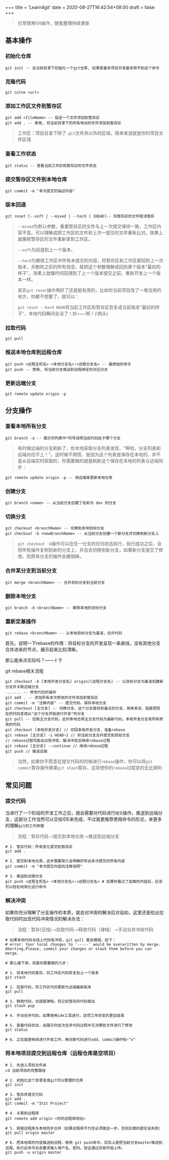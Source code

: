 +++
title = 'Learn4git'
date = 2020-08-27T16:42:54+08:00
draft = false
+++

>   日常使用Git操作，随笔整理持续更新

<!--more-->

## 基本操作

### 初始化仓库

```shell
git init -- 在当前目录下初始化一个git仓库, 如果是基本项目开发基本用不到这个命令
```

### 克隆代码

```shell
git colne <url>
```

### 添加工作区文件到暂存区

```shell
git add <fileName> -- 指定一个文件添加到暂存区
git add . -- 常用, 将当前目录下的所有改动的文件添加到暂存区
```

>   工作区：项目目录下除了`.git`文件夹以外的区域，简单来说就是你的项目文件区域

### 查看工作状态

```shell
git status -- 查看当前工作区和暂存区的文件状态
```

### 提交暂存区文件到本地仓库

```shell
git commit -m "本次提交的描述内容"
```

### 版本回退

```shell
git reset [--soft | --mixed | --hard ] [HEAD]-- 将暂存区的文件取消暂存
```

>   `--mixed`为默认参数，重置暂存区的文件与上一次提交保持一致，工作区内容不变。可以理解成把工作区的文件和上次一提交的文件重新比对。效果上就像把暂存区的文件重新拿到工作区。
>
>   `--soft`为回退到上一个版本。
>
>   `--hard`为撤销工作区中所有未提交的内容，将暂存区和工作区都回到上一次版本，并删除之前的所有信息。就把这个参数理解成回到某个版本"最初的样子"。效果上就像时间回溯到了上一个版本提交之前，重新开发上一个版本一样。

>   其实`git reset`操作用好了还是挺有用的，比如你当前项目改了一堆没用的地方，你都不想要了，就可以：
>
>   `git reset --hard HEAR`将当前工作区和暂存区恢复成当前版本"最初的样子"，本地代码瞬间全没了！妙~~~啊！(\狗头)

### 拉取代码

```shell
git pull
```

### 推送本地仓库到远程仓库

```shell
git push <远程主机名> <本地分支名>:<远程分支名> -- 最原始的命令
git push -- 常用, 将当前分支推送到远程绑定的对应分支
```

### 更新远端分支

```shell
git remote update origin -p
```

## 分支操作

### 查看本地所有分支

```shell
git branch -a -- 展示的列表中*符号说明当前代码处于哪个分支
```

>   有时候远端的分支刷新了，你本地获取分支列表发现，"啊哈，分支列表和远端对应不上！"。这时候不用慌，是因为这个列表是保存在本地的，并不是从远端实时获取的，你需要做的就是刷新这个保存在本地的列表与远端同步：

```shell
git remote update origin -p -- 用远端来更新本地仓库
```

### 创建分支

```shell
git branch <name> -- 从当前分支创建了名称为 dev 的分支
```

### 切换分支

```shell
git checkout <branchName> -- 切换到本地目标分支
git checkout -b <newBranchName> -- 从当前分支创建一个新分支并切换到新分支上
```

>   `git checkout -b`操作可以在任一分支的任何状态执行，执行成功之后，会将所有操作复制到新的分支上，并且会切换到新分支，如果新分支提交了修改，则原有分支的操作会撤销掉。

### 合并某分支到当前分支

```shell
git merge <branchName> -- 合并目标分支到当前分支
```

### 删除本地分支

```shell
git branch -d <branchName> -- 删除本地的目标分支
```

### 重新定基操作

```shell
git rebase <branchName> -- 以本地目标分支为基准，合并代码
```

首先，说明一下rebase的作用：将目标分支的开发呈现一条直线，没有其他分支合并进来的节点，展示起来比较清晰。

那么能来点实际吗？——彳亍

git rebase相关流程

```shell
git checkout -b [本地开发分支名] origin/[远程分支名] -- 以目标分支为基准创建新分支并关联远端分支
....... -- 修改代码的操作
git add . -- 添加所有本次修改的文件添加到暂存区
git commit -m "注释内容" -- 提交代码，保存本地分支
git checkout [主分支] -- 切换分支，这个分支是目标基点的分支，简单来说，就是把现在的代码变成从"这个分支开始进行开发"的分支
git pull -- 拉取主分支代码，此时本地仓库主分支代码为最新代码，本地开发分支有所有修改的代码
git checkout [本地开发分支] // 切回本地开发分支，准备rebase
git rebase [主分支] -i HEAD~2 // 将当前分支合并提交到目标分支
// rebase过程可能会出现冲突，解决冲突后继续rebase过程
git rebase [主分支] --continue // 继续rebase过程
git push // 推送远端
```

>   当然，如果你不愿意在提交代码的时候进行`rebase`操作，你可以将`git commit`暂存操作换乘`git stash`暂存，这将使你的`rebase`过程变的无比顺利

## 常见问题

### 提交代码

当进行了一个阶段的开发工作之后，就会需要对代码进行`提交`操作，推送到远端分支，这部分工作当然可以交给IDE来完成，不过我更推荐使用命令的形式，来更多的理解`git的工作原理`

>   流程：暂存代码`->`提交到本地仓库`->`推送到远端分支

```shell
# 1. 暂存代码：所有变化提交到暂存区
git add .

# 2. 提交到本地仓库，这步需要简介且明确的写出本次提交的所有内容
git commit -m "本次提交内容的注释说明"

# 3. 推送到远端分支
git push <远程主机名> <本地分支名>:<远程分支名> # 如果你看过了前面的内容后，应该可以轻松地简化这行命令
```

### 解决冲突

如果你充分理解了分支操作的本质，就会对冲突的解决应对自如，这里还是给出拉取代码时出现代码冲突情况的解决办法：

>   流程：暂存(压栈)`->`拉取代码`->`释放代码（弹栈）`->`手动合并冲突代码

```shell
# 如果本地代码与线上代码有冲突，git pull 是会报错，如下：
# error: Your local changes to '-----' would be overwritten by merge. Aborting.Please, commit your changes or stash them before you can merge.

# 那么接下来，将是你需要做的几步：

# 1. 将本地代码暂存，将工作区代码恢复到上一个版本
git stash

# 2. 拉取代码，将工作区代码更新为远端最新版本
git pull

# 3. 释放代码，也就是弹栈，将之前暂存的代码取出
git stash pop

# 4. 手动合并代码，如果使用ide工具进行，这项工作将变的更加容易

# 5. 查看代码状态，会展示你这次合并代码过程中又对哪些文件进行了修改
git status

# 6. 之后就是继续进行开发工作，再对新代码进行add、commit操作啦~^v^
```

### 将本地项目提交到远程仓库（远程仓库是空项目）

```shell
# 1. 先进入项目文件夹
cd 当前项目的完整路径

# 2. 初始化这个目录变成git可以管理的仓库
git init

# 3. 暂存并提交代码
git add .
git commit -m "Init Project"

# 4. 关联到远程库
git remote add origin <你的远程库地址>

# 5. 获取远程库与本地同步合并（如果远程库不为空必须做这一步，否则后面的提交会失败）
git pull origin master

# 6. 把本地库的内容推送到远程，使用 git push命令，实际上是把当前分支master推送到远程。执行此命令后会要求输入用户名、密码，验证通过后即开始上传。
git push -u origin master
```

